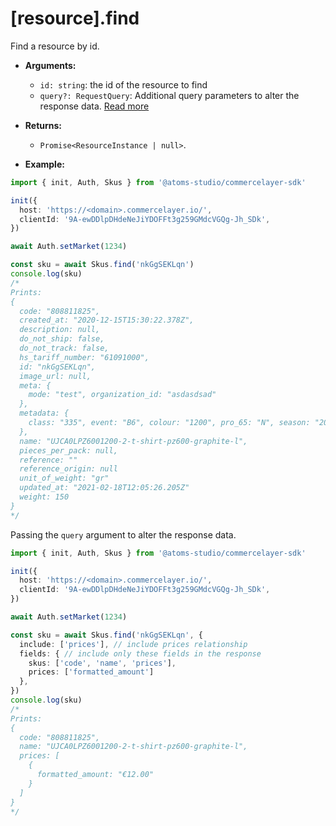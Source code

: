 # [resource].find

Find a resource by id.

- **Arguments:**

  - `id: string`: the id of the resource to find
  - `query?: RequestQuery`: Additional query parameters to alter the response data. [Read more](/api/request-query)

- **Returns:**

  - `Promise<ResourceInstance | null>`.

- **Example:**

```ts
import { init, Auth, Skus } from '@atoms-studio/commercelayer-sdk'

init({
  host: 'https://<domain>.commercelayer.io/',
  clientId: '9A-ewDDlpDHdeNeJiYDOFFt3g259GMdcVGQg-Jh_SDk', 
})

await Auth.setMarket(1234)

const sku = await Skus.find('nkGgSEKLqn')
console.log(sku)
/*
Prints:
{
  code: "808811825",
  created_at: "2020-12-15T15:30:22.378Z",
  description: null,
  do_not_ship: false,
  do_not_track: false,
  hs_tariff_number: "61091000",
  id: "nkGgSEKLqn",
  image_url: null,
  meta: {
    mode: "test", organization_id: "asdasdsad"
  },
  metadata: {
    class: "335", event: "B6", colour: "1200", pro_65: "N", season: "20193",
  },
  name: "UJCA0LPZ6001200-2-t-shirt-pz600-graphite-l",
  pieces_per_pack: null,
  reference: ""
  reference_origin: null
  unit_of_weight: "gr"
  updated_at: "2021-02-18T12:05:26.205Z"
  weight: 150
}
*/
```

Passing the `query` argument to alter the response data.

```ts
import { init, Auth, Skus } from '@atoms-studio/commercelayer-sdk'

init({
  host: 'https://<domain>.commercelayer.io/',
  clientId: '9A-ewDDlpDHdeNeJiYDOFFt3g259GMdcVGQg-Jh_SDk', 
})

await Auth.setMarket(1234)

const sku = await Skus.find('nkGgSEKLqn', {
  include: ['prices'], // include prices relationship
  fields: { // include only these fields in the response
    skus: ['code', 'name', 'prices'],
    prices: ['formatted_amount']
  },
})
console.log(sku)
/*
Prints:
{
  code: "808811825",
  name: "UJCA0LPZ6001200-2-t-shirt-pz600-graphite-l",
  prices: [
    {
      formatted_amount: "€12.00"
    }
  ]
}
*/
```
